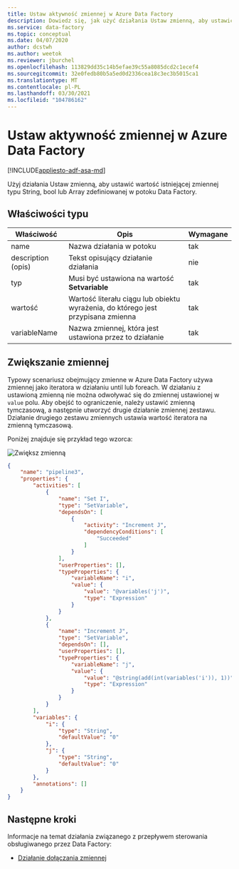 ```yaml
---
title: Ustaw aktywność zmiennej w Azure Data Factory
description: Dowiedz się, jak użyć działania Ustaw zmienną, aby ustawić wartość istniejącej zmiennej zdefiniowanej w potoku Data Factory
ms.service: data-factory
ms.topic: conceptual
ms.date: 04/07/2020
author: dcstwh
ms.author: weetok
ms.reviewer: jburchel
ms.openlocfilehash: 113829dd35c14b5efae39c55a8085dcd2c1ecef4
ms.sourcegitcommit: 32e0fedb80b5a5ed0d2336cea18c3ec3b5015ca1
ms.translationtype: MT
ms.contentlocale: pl-PL
ms.lasthandoff: 03/30/2021
ms.locfileid: "104786162"
---
```

# <a name="set-variable-activity-in-azure-data-factory"></a>Ustaw aktywność zmiennej w Azure Data Factory
[!INCLUDE[appliesto-adf-asa-md](includes/appliesto-adf-asa-md.md)]

Użyj działania Ustaw zmienną, aby ustawić wartość istniejącej zmiennej typu String, bool lub Array zdefiniowanej w potoku Data Factory.

## <a name="type-properties"></a>Właściwości typu

Właściwość | Opis | Wymagane
-------- | ----------- | --------
name | Nazwa działania w potoku | tak
description (opis) | Tekst opisujący działanie działania | nie
typ | Musi być ustawiona na wartość **Setvariable** | tak
wartość | Wartość literału ciągu lub obiektu wyrażenia, do którego jest przypisana zmienna | tak
variableName | Nazwa zmiennej, która jest ustawiona przez to działanie | tak

## <a name="incrementing-a-variable"></a>Zwiększanie zmiennej

Typowy scenariusz obejmujący zmienne w Azure Data Factory używa zmiennej jako iteratora w działaniu until lub foreach. W działaniu z ustawioną zmienną nie można odwoływać się do zmiennej ustawionej w `value` polu. Aby obejść to ograniczenie, należy ustawić zmienną tymczasową, a następnie utworzyć drugie działanie zmiennej zestawu. Działanie drugiego zestawu zmiennych ustawia wartość iteratora na zmienną tymczasową. 

Poniżej znajduje się przykład tego wzorca:

![Zwiększ zmienną](media/control-flow-set-variable-activity/increment-variable.png "Zwiększ zmienną")

``` json
{
    "name": "pipeline3",
    "properties": {
        "activities": [
            {
                "name": "Set I",
                "type": "SetVariable",
                "dependsOn": [
                    {
                        "activity": "Increment J",
                        "dependencyConditions": [
                            "Succeeded"
                        ]
                    }
                ],
                "userProperties": [],
                "typeProperties": {
                    "variableName": "i",
                    "value": {
                        "value": "@variables('j')",
                        "type": "Expression"
                    }
                }
            },
            {
                "name": "Increment J",
                "type": "SetVariable",
                "dependsOn": [],
                "userProperties": [],
                "typeProperties": {
                    "variableName": "j",
                    "value": {
                        "value": "@string(add(int(variables('i')), 1))",
                        "type": "Expression"
                    }
                }
            }
        ],
        "variables": {
            "i": {
                "type": "String",
                "defaultValue": "0"
            },
            "j": {
                "type": "String",
                "defaultValue": "0"
            }
        },
        "annotations": []
    }
}
```


## <a name="next-steps"></a>Następne kroki
Informacje na temat działania związanego z przepływem sterowania obsługiwanego przez Data Factory: 

- [Działanie dołączania zmiennej](control-flow-append-variable-activity.md)
